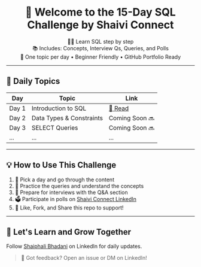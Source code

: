 <!-- SHAIVI CONNECT HOMEPAGE -->
<h1 align="center">🚀 Welcome to the 15-Day SQL Challenge by Shaivi Connect</h1>

<p align="center">
👩‍💻 Learn SQL step by step <br>
📚 Includes: Concepts, Interview Qs, Queries, and Polls <br>
📅 One topic per day • Beginner Friendly • GitHub Portfolio Ready
</p>

---

## 📌 Daily Topics

| Day | Topic | Link |
|-----|-------|------|
| Day 1 | Introduction to SQL | [📖 Read](Day1_Intro_SQL.md) |
| Day 2 | Data Types & Constraints | Coming Soon 🔜 |
| Day 3 | SELECT Queries | Coming Soon 🔜 |
| ...  | ... | ... |

---

## 💡 How to Use This Challenge

1. 📅 Pick a day and go through the content
2. 🧠 Practice the queries and understand the concepts
3. 📝 Prepare for interviews with the Q&A section
4. 🗳️ Participate in polls on [Shaivi Connect LinkedIn](https://www.linkedin.com/in/shaiphali-bhadani)
5. 🌟 Like, Fork, and Share this repo to support!

---

## 📣 Let's Learn and Grow Together
Follow [Shaiphali Bhadani](https://www.linkedin.com/in/shaiphali-bhadani) on LinkedIn for daily updates.

> 💬 Got feedback? Open an issue or DM on LinkedIn!
